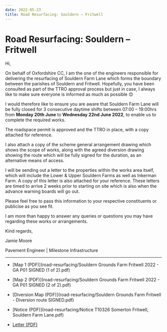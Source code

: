 ```yaml
---
date: 2022-05-23
title: Road Resurfacing: Souldern – Fritwell
---
```


# Road Resurfacing: Souldern – Fritwell

Hi,



On behalf of Oxfordshire CC, I am the one of the engineers responsible
for delivering the resurfacing of Souldern Farm Lane which forms the
boundary between the parishes of Souldern and Fritwell.  Hopefully,
you have been consulted as part of the TTRO approval process but just
in case, I always like to make sure everyone is informed as much as
possible 😊

 

I would therefore like to ensure you are aware that Souldern Farm Lane
will be fully closed for 3 consecutive daytime shifts between 07:00 –
19:00hrs from **Monday 20th June** to **Wednesday 22nd June 2022**, to enable
us to complete the required works.

 

The roadspace permit is approved and the TTRO in place, with a copy
attached for reference.

I also attach a copy of the scheme general arrangement drawing which
shows the scope of works, along with the agreed diversion drawing
showing the route which will be fully signed for the duration, as an
alternative means of access.

 

I will be sending out a letter to the properties within the works area
itself, which will include the Lower & Upper Souldern Farms as well as
Inkerman Farm. A copy of this letter is also attached for your
reference.  These letters are timed to arrive 2 weeks prior to
starting on site which is also when the advance warning boards will go
out.

 

Please feel free to pass this information to your respective
constituents or publicise as you see fit.

 

I am more than happy to answer any queries or questions you may have
regarding these works or arrangements.

 

Kind regards,

 

Jamie Moore

Pavement Engineer \| Milestone Infrastructure 


---


* [Map 1 (PDF)](road-resurfacing/Souldern Grounds Farm Fritwell 2022 - GA P01 SIGNED (1 of 2).pdf)

 * [Map 2 (PDF)](road-resurfacing/Souldern Grounds Farm Fritwell 2022 - GA P01 SIGNED (2 of 2).pdf)

 * [Diversion Map (PDF)](road-resurfacing/Souldern Grounds Farm Fritwell - Diversion route SIGNED.pdf)

 * [Notice (PDF)](road-resurfacing/Notice T10326 Somerton Fritwell, Souldern Farm Lane.pdf)

 * [Letter (PDF)](road-resurfacing/letter.pdf)
